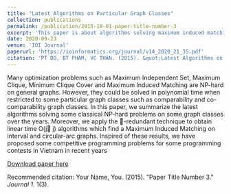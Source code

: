 ```yaml
---
title: "Latest Algorithms on Particular Graph Classes"
collection: publications
permalink: /publication/2015-10-01-paper-title-number-3
excerpt: 'This paper is about algorithms solving maximum induced matching and its application in competitive programming.'
date: 2020-09-23
venue: 'IOI Journal'
paperurl: 'https://ioinformatics.org/journal/v14_2020_21_35.pdf'
citation: 'PT DO, BT PHAM, VC THAN. (2015). &quot;Latest Algorithms on Particular Graph Classes.&quot; <i>IOI Journal</i>. 1(3).'
---
```

Many optimization problems such as Maximum Independent Set, Maximum Clique,
Minimum Clique Cover and Maximum Induced Matching are NP-hard on general graphs. However, they could be solved in polynomial time when restricted to some particular graph classes
such as comparability and co-comparability graph classes. In this paper, we summarize the latest algorithms solving some classical NP-hard problems on some graph classes over the years.
Moreover, we apply the -redundant technique to obtain linear time O(j j) algorithms which
find a Maximum Induced Matching on interval and circular-arc graphs. Inspired of these results,
we have proposed some competitive programming problems for some programming contests in
Vietnam in recent years

[Download paper here](http://academicpages.github.io/files/paper3.pdf)

Recommended citation: Your Name, You. (2015). "Paper Title Number 3." <i>Journal 1</i>. 1(3).
